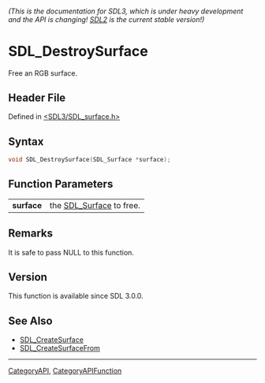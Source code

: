 ###### (This is the documentation for SDL3, which is under heavy development and the API is changing! [SDL2](https://wiki.libsdl.org/SDL2/) is the current stable version!)
# SDL_DestroySurface

Free an RGB surface.

## Header File

Defined in [<SDL3/SDL_surface.h>](https://github.com/libsdl-org/SDL/blob/main/include/SDL3/SDL_surface.h)

## Syntax

```c
void SDL_DestroySurface(SDL_Surface *surface);

```

## Function Parameters

|                 |                                         |
| --------------- | --------------------------------------- |
| **surface**     | the [SDL_Surface](SDL_Surface) to free. |

## Remarks

It is safe to pass NULL to this function.

## Version

This function is available since SDL 3.0.0.

## See Also

- [SDL_CreateSurface](SDL_CreateSurface)
- [SDL_CreateSurfaceFrom](SDL_CreateSurfaceFrom)

----
[CategoryAPI](CategoryAPI), [CategoryAPIFunction](CategoryAPIFunction)

